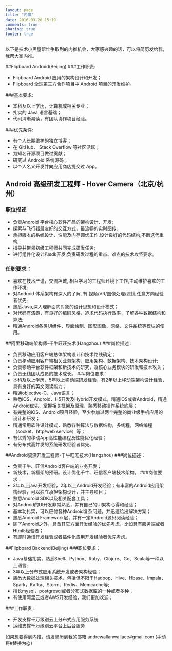 ```yaml
---
layout: page
title: "内推"
date: 2016-03-20 15:19
comments: true
sharing: true
footer: true
---
```

以下是技术小黑屋帮忙争取到的内推机会，大家感兴趣的话，可以将简历发给我，我帮大家内推。

##Flipboard Android(Beijing)
###工作职责:
  * Flipboard Android 应用的架构设计和开发；
  * Flipboard 全球第三方合作项目中 Android 项目的开发维护。

###基本要求:
  * 本科及以上学历，计算机或相关专业；
  * 扎实的 Java 语言基础；
  * 代码清晰易读，有团队协作项目经验。


###优先条件:
  * 有个人长期维护的独立博客；
  * 在 GitHub、 Stack Overflow 等社区活跃；
  * 为知名开源项目做过贡献；
  * 研究过 Android 系统源码；
  * 以个人名义开发并向应用商店提交过 App。

## Android 高级研发工程师 - Hover Camera（北京/杭州）

### 职位描述
  * 负责Android 平台核心软件产品的架构设计、开发;
  * 探索与飞行器最友好的交互方式，最流畅的实时图传;
  * 承担版本的系统设计、性能及内存调优工作,设计良好的代码结构,不断迭代重构;
  * 指导并带领初级工程师共同完成研发任务;
  * 进行组件化设计和sdk开发,负责研发过程的重点、难点的技术攻坚要求。

### 任职要求：
  * 喜欢在技术严谨，交流坦诚, 相互学习的工程师环境下工作,主动维护喜欢的工作环境;
  * 对Android 体系架构有深入的了解, 有 视频/VR/图像处理/滤镜 任意方向经验者优先;
  * 熟悉Java,深入理解面向对象的设计思想和设计模式；
  * 对代码有洁癖，有良好的编码风格，追求代码执行效率，了解各种数据结构和算法;
  * 精通Android各类UI组件、界面绘制、图形图像、网络、文件系统等模块的使用。


##阿里移动端架构师-千牛旺旺技术(Hangzhou)
###岗位描述： 
  * 负责移动应用客户端总体架构设计和技术路线确定； 
  * 负责移动应用客户端相关业务架构、应用架构、数据架构、技术架构设计; 
  * 负责移动平台软件框架和新技术的研究，及核心业务模块的研发和技术攻关； 
  * 负责无线团队成员的技术成长。
###岗位要求：
  * 本科及以上学历，5年以上移动端研发经验，有2年以上移动端架构设计经验，具有良好的英文阅读能力； 
  * 精通objective-C、Java语言； 
  * 熟悉iOS、Android、H5开发及Hybrid开发模式，精通iOS或者Android，精通Android优先，掌握相关框架及原理，熟悉移动操作系统底层； 
  * 有完整的iOS、Android项目经验，至少参加过两个完整的商业级手机应用的设计和研发； 
  * 精通常用软件设计模式，熟悉各种算法与数据结构，多线程，网络编程（socket、http/web service）等； 
  * 有优秀的移动App高性能编程及性能优化经验； 
  * 有分布式高并发的系统研发经验者优先。

##Android资深开发工程师-千牛旺旺技术(Hangzhou) 
###岗位描述： 
  * 负责千牛、旺信Android客户端的业务开发； 
  * 新技术，新框架的预研。设计优化千牛、旺信客户端技术架构。
###岗位要求：
  * 3年以上java开发经验，2年以上Android开发经验；有丰富的Android应用架构经验，可以独立承担架构设计，并主导项目； 
  * 熟悉Android SDK以及相关配套工具； 
  * 对Android的UI开发非常熟悉，并有自己的UI架构心得和经验； 
  * 基本功扎实，可以应付各种Android复杂问题，并迅速给出解决方案； 
  * 熟悉Android Framework层，并有一定Android源码阅读经验； 
  * 除了Android之外，具备其它方面开发经验的优先考虑，比如具有服务端或者Html5经验者； 
  * 有即时通讯开发经验或者插件化应用开发经验者优先考虑。

##Flipboard Backend(Beijing)
###职位要求：
  * Java基础扎实，熟悉Shell、Python、Ruby、Clojure、Go、Scala等一种以上语言;
  * 3年以上分布式应用系统开发或者架构经验；
  * 熟悉大数据处理相关技术，包括但不限于Hadoop、Hive、Hbase、Impala、Spark，Kafka、Storm、Redis、Memcache等;
  * 擅长mysql，postgresql或者分布式数据库的一种或者多种；
  * 有使用阿里云或者AWS开发经验，我们更加欢迎； 

###工作职责：
  * 开发支撑千万级别云上分布式应用服务系统
  * 运维支撑千万级别云平台上后台服务

如果想要得到内推，请发简历到我的邮箱 andrewallanwallace#gmail.com (手动将#替换为@)
